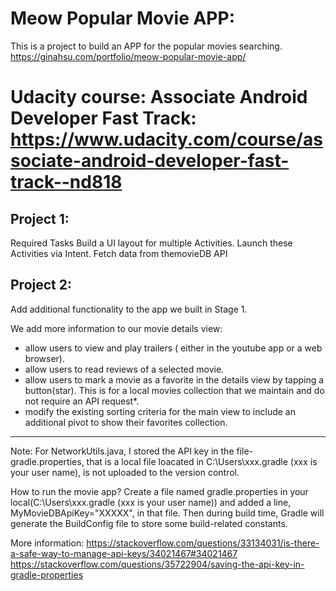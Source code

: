 # Meow Popular Movie APP: 
This is a project to build an APP for the popular movies searching.
https://ginahsu.com/portfolio/meow-popular-movie-app/


# Udacity course: Associate Android Developer Fast Track: https://www.udacity.com/course/associate-android-developer-fast-track--nd818
## Project 1:
  Required Tasks
  Build a UI layout for multiple Activities.
  Launch these Activities via Intent.
  Fetch data from themovieDB API

## Project 2:
Add additional functionality to the app we built in Stage 1.

  We add more information to our movie details view:
  - allow users to view and play trailers ( either in the youtube app or a web browser).
  - allow users to read reviews of a selected movie.
  - allow users to mark a movie as a favorite in the details view by tapping a button(star). This is for a local movies collection that we maintain and do not require an API request*.
  - modify the existing sorting criteria for the main view to include an additional pivot to show their favorites collection.
  
------------------------------------------------------------------------------------------------------------------------

Note: For NetworkUtils.java, I stored the API key in the file- gradle.properties, that is a local file loacated in C:\Users\xxx\.gradle (xxx is your user name), is not uploaded to the version control.

How to run the movie app?
Create a file named gradle.properties in your local(C:\Users\xxx\.gradle (xxx is your user name)) and added a line, MyMovieDBApiKey="XXXXX", in that file. Then during build time, Gradle will generate the BuildConfig file to store some build-related constants. 

More information:
https://stackoverflow.com/questions/33134031/is-there-a-safe-way-to-manage-api-keys/34021467#34021467
https://stackoverflow.com/questions/35722904/saving-the-api-key-in-gradle-properties

